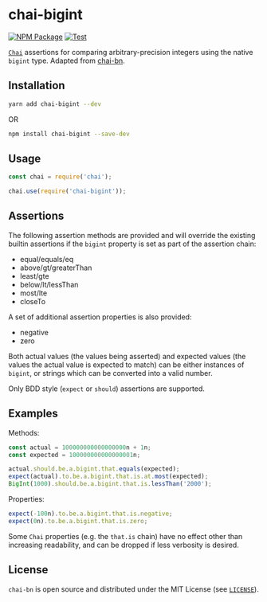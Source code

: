 # chai-bigint

[![NPM Package](https://img.shields.io/npm/v/lbeder/chai-bigint.svg)](https://www.npmjs.org/package/lbeder/chai-bigint)
[![Test](https://github.com/lbeder/chai-bigint/actions/workflows/ci.yml/badge.svg)](https://github.com/lbeder/chai-bigint/actions/workflows/ci.yml)

[`Chai`](https://www.chaijs.com/) assertions for comparing arbitrary-precision integers using the native `bigint` type. Adapted from [chai-bn](https://github.com/OpenZeppelin/chai-bn).

## Installation

```sh
yarn add chai-bigint --dev
```

OR

```sh
npm install chai-bigint --save-dev
```

## Usage

```javascript
const chai = require('chai');

chai.use(require('chai-bigint'));
```

## Assertions

The following assertion methods are provided and will override the existing builtin assertions if the `bigint` property is set as part of the assertion chain:

- equal/equals/eq
- above/gt/greaterThan
- least/gte
- below/lt/lessThan
- most/lte
- closeTo

A set of additional assertion properties is also provided:

- negative
- zero

Both actual values (the values being asserted) and expected values (the values the actual value is expected to match) can be either instances of `bigint`, or strings which can be converted into a valid number.

Only BDD style (`expect` or `should`) assertions are supported.

## Examples

Methods:

```javascript
const actual = 100000000000000000n + 1n;
const expected = 100000000000000001n;

actual.should.be.a.bigint.that.equals(expected);
expect(actual).to.be.a.bigint.that.is.at.most(expected);
BigInt(1000).should.be.a.bigint.that.is.lessThan('2000');
```

Properties:

```javascript
expect(-100n).to.be.a.bigint.that.is.negative;
expect(0n).to.be.a.bigint.that.is.zero;
```

Some `Chai` properties (e.g. the `that.is` chain) have no effect other than increasing readability, and can be dropped if less verbosity is desired.

## License

`chai-bn` is open source and distributed under the MIT License (see [`LICENSE`](./LICENSE)).
